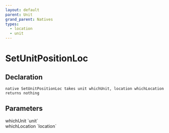 ```yaml
---
layout: default
parent: Unit
grand_parent: Natives
types:
  - location
  - unit
---
```


# SetUnitPositionLoc

## Declaration

```
native SetUnitPositionLoc takes unit whichUnit, location whichLocation returns nothing
```

## Parameters
<dl>
  <dt>whichUnit `unit`</dt>
  <dd></dd>

  <dt>whichLocation `location`</dt>
  <dd></dd>
</dl>
